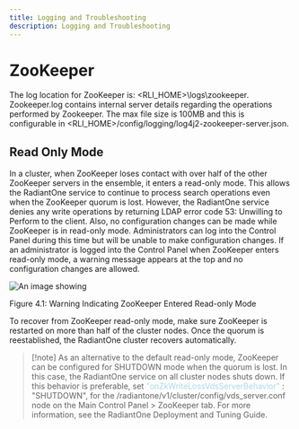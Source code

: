 ```yaml
---
title: Logging and Troubleshooting 
description: Logging and Troubleshooting
---
```


# ZooKeeper

The log location for ZooKeeper is: <RLI_HOME>\logs\zookeeper. 
Zookeeper.log contains internal server details regarding the operations performed by Zookeeper. The max file size is 100MB and this is configurable in <RLI_HOME>/config/logging/log4j2-zookeeper-server.json.

## Read Only Mode

In a cluster, when ZooKeeper loses contact with over half of the other ZooKeeper servers in the ensemble, it enters a read-only mode. This allows the RadiantOne service to continue to process search operations even when the ZooKeeper quorum is lost. However, the RadiantOne service denies any write operations by returning LDAP error code 53: Unwilling to Perform to the client. Also, no configuration changes can be made while ZooKeeper is in read-only mode. Administrators can log into the Control Panel during this time but will be unable to make configuration changes. If an administrator is logged into the Control Panel when ZooKeeper enters read-only mode, a warning message appears at the top and no configuration changes are allowed.

![An image showing ](Media/Image4.1.jpg)
 
Figure 4.1: Warning Indicating ZooKeeper Entered Read-only Mode

To recover from ZooKeeper read-only mode, make sure ZooKeeper is restarted on more than half of the cluster nodes. Once the quorum is reestablished, the RadiantOne cluster recovers automatically.

>[!note] As an alternative to the default read-only mode, ZooKeeper can be configured for SHUTDOWN mode when the quorum is lost. In this case, the RadiantOne service on all cluster nodes shuts down. If this behavior is preferable, set <span style="color:lightblue">"onZkWriteLossVdsServerBehavior"</span> : "SHUTDOWN", for the /radiantone/v1/cluster/config/vds_server.conf node on the Main Control Panel > ZooKeeper tab. For more information, see the RadiantOne Deployment and Tuning Guide.
 
 